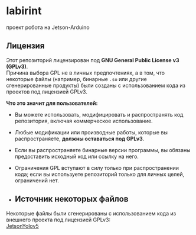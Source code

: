 # labirint
проект робота на Jetson-Arduino


## Лицензия

Этот репозиторий лицензирован под **GNU General Public License v3 (GPLv3)**.  
Причина выбора GPL не в личных предпочтениях, а в том, что некоторые файлы (например, бинарные `.so` или другие сгенерированные продукты) были созданы с использованием кода из проектов под лицензией GPLv3.  

**Что это значит для пользователей:**
- Вы можете использовать, модифицировать и распространять код репозитория, включая коммерческое использование.
- Любые модификации или производные работы, которые вы распространяете, **должны оставаться под GPLv3**.
- Если вы распространяете бинарные версии программы, вы обязаны предоставить исходный код или ссылку на него.
- Ограничения GPL вступают в силу только при распространении кода; если вы используете репозиторий только для личных целей, ограничений нет.

- ## Источник некоторых файлов

Некоторые файлы были сгенерированы с использованием кода из внешнего проекта под лицензией GPLv3:  
[JetsonYolov5](https://github.com/mailrocketsystems/JetsonYolov5)
